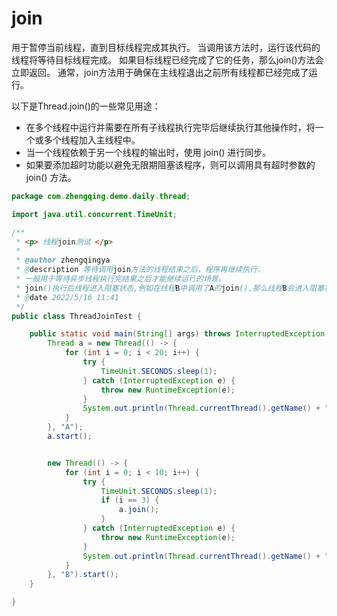 # join

用于暂停当前线程，直到目标线程完成其执行。
当调用该方法时，运行该代码的线程将等待目标线程完成。
如果目标线程已经完成了它的任务，那么join()方法会立即返回。
通常，join方法用于确保在主线程退出之前所有线程都已经完成了运行。

以下是Thread.join()的一些常见用途：

- 在多个线程中运行并需要在所有子线程执行完毕后继续执行其他操作时，将一个或多个线程加入主线程中。
- 当一个线程依赖于另一个线程的输出时，使用 join() 进行同步。
- 如果要添加超时功能以避免无限期阻塞该程序，则可以调用具有超时参数的join() 方法。

```java
package com.zhengqing.demo.daily.thread;

import java.util.concurrent.TimeUnit;

/**
 * <p> 线程join测试 </p>
 *
 * @author zhengqingya
 * @description 等待调用join方法的线程结束之后，程序再继续执行，
 * 一般用于等待异步线程执行完结果之后才能继续运行的场景。
 * join()执行后线程进入阻塞状态,例如在线程B中调用了A的join(),那么线程B会进入阻塞状态,直到线程A结束或者中断线程.
 * @date 2022/5/16 11:41
 */
public class ThreadJoinTest {

    public static void main(String[] args) throws InterruptedException {
        Thread a = new Thread(() -> {
            for (int i = 0; i < 20; i++) {
                try {
                    TimeUnit.SECONDS.sleep(1);
                } catch (InterruptedException e) {
                    throw new RuntimeException(e);
                }
                System.out.println(Thread.currentThread().getName() + " == " + i);
            }
        }, "A");
        a.start();


        new Thread(() -> {
            for (int i = 0; i < 10; i++) {
                try {
                    TimeUnit.SECONDS.sleep(1);
                    if (i == 3) {
                        a.join();
                    }
                } catch (InterruptedException e) {
                    throw new RuntimeException(e);
                }
                System.out.println(Thread.currentThread().getName() + " ========== " + i);
            }
        }, "B").start();
    }

}
```
